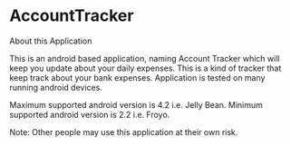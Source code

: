 # AccountTracker

About this Application

This is an android based application, naming Account Tracker which will keep you update about your daily expenses.
This is a kind of tracker that keep track about your bank expenses.
Application is tested on many running android devices.


Maximum supported android version is 4.2 i.e. Jelly Bean.
Minimum supported android version is 2.2 i.e. Froyo.

Note: Other people may use this application at their own risk.
